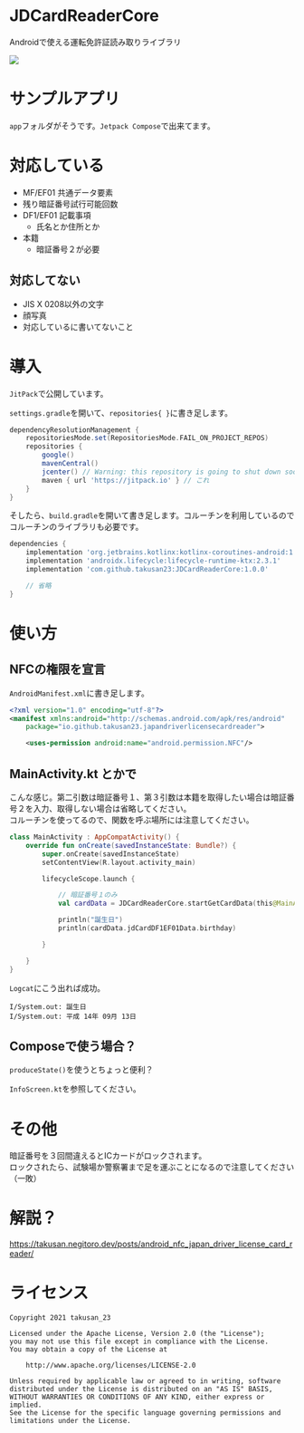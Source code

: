 # JDCardReaderCore
Androidで使える運転免許証読み取りライブラリ

[![](https://jitpack.io/v/takusan23/JDCardReaderCore.svg)](https://jitpack.io/#takusan23/JDCardReaderCore)

# サンプルアプリ
`app`フォルダがそうです。`Jetpack Compose`で出来てます。

# 対応している

- MF/EF01 共通データ要素
- 残り暗証番号試行可能回数
- DF1/EF01 記載事項
  - 氏名とか住所とか
- 本籍
  - 暗証番号２が必要

## 対応してない

- JIS X 0208以外の文字
- 顔写真
- 対応しているに書いてないこと

# 導入
`JitPack`で公開しています。

`settings.gradle`を開いて、`repositories{ }`に書き足します。

```gradle
dependencyResolutionManagement {
    repositoriesMode.set(RepositoriesMode.FAIL_ON_PROJECT_REPOS)
    repositories {
        google()
        mavenCentral()
        jcenter() // Warning: this repository is going to shut down soon
        maven { url 'https://jitpack.io' } // これ
    }
}
```

そしたら、`build.gradle`を開いて書き足します。コルーチンを利用しているのでコルーチンのライブラリも必要です。

```gradle
dependencies {
    implementation 'org.jetbrains.kotlinx:kotlinx-coroutines-android:1.5.0'
    implementation 'androidx.lifecycle:lifecycle-runtime-ktx:2.3.1'
    implementation 'com.github.takusan23:JDCardReaderCore:1.0.0'

    // 省略
}
```

# 使い方

## NFCの権限を宣言

`AndroidManifest.xml`に書き足します。

```xml
<?xml version="1.0" encoding="utf-8"?>
<manifest xmlns:android="http://schemas.android.com/apk/res/android"
    package="io.github.takusan23.japandriverlicensecardreader">

    <uses-permission android:name="android.permission.NFC"/>

```

## MainActivity.kt とかで
こんな感じ。第二引数は暗証番号１、第３引数は本籍を取得したい場合は暗証番号２を入力、取得しない場合は省略してください。  
コルーチンを使ってるので、関数を呼ぶ場所には注意してください。

```kotlin
class MainActivity : AppCompatActivity() {
    override fun onCreate(savedInstanceState: Bundle?) {
        super.onCreate(savedInstanceState)
        setContentView(R.layout.activity_main)

        lifecycleScope.launch {

            // 暗証番号１のみ
            val cardData = JDCardReaderCore.startGetCardData(this@MainActivity, "0000")

            println("誕生日")
            println(cardData.jdCardDF1EF01Data.birthday)

        }

    }
}
```

`Logcat`にこう出れば成功。

```
I/System.out: 誕生日
I/System.out: 平成 14年 09月 13日
```

## Composeで使う場合？
`produceState()`を使うとちょっと便利？

`InfoScreen.kt`を参照してください。

# その他

暗証番号を３回間違えるとICカードがロックされます。  
ロックされたら、試験場か警察署まで足を運ぶことになるので注意してください（一敗）

# 解説？

https://takusan.negitoro.dev/posts/android_nfc_japan_driver_license_card_reader/

# ライセンス

```
Copyright 2021 takusan_23

Licensed under the Apache License, Version 2.0 (the "License");
you may not use this file except in compliance with the License.
You may obtain a copy of the License at

    http://www.apache.org/licenses/LICENSE-2.0

Unless required by applicable law or agreed to in writing, software
distributed under the License is distributed on an "AS IS" BASIS,
WITHOUT WARRANTIES OR CONDITIONS OF ANY KIND, either express or implied.
See the License for the specific language governing permissions and
limitations under the License.
```
